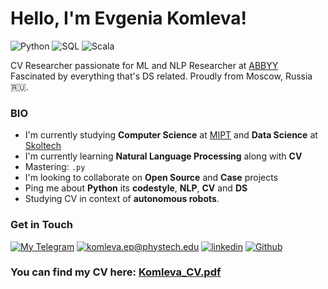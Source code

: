 # Hello, I'm Evgenia Komleva!

![Python](https://img.shields.io/badge/-python:%20expert-ffdc7c?logo=python&style=for-the-badge&logoWidth=30&suffix=expert&logoColor=white)
![SQL](https://img.shields.io/badge/data%20science:%20expert-ffaa67?&logo=postgresql&style=for-the-badge&logoWidth=30&suffix=expert)
![Scala](https://img.shields.io/badge/-С/C++:%20intermediate-da674a?logo=scala&style=for-the-badge&logoWidth=30&suffix=expert&logoColor=white)

CV Researcher passionate for ML and NLP Researcher at [ABBYY](https://www.abbyy.com/)\
Fascinated by everything that's DS related. Proudly from Moscow, Russia 🇷🇺.


### BIO

- I'm currently studying **Computer Science** at [MIPT](https://mipt.ru/english/) and **Data Science** at [Skoltech](https://www.skoltech.ru/en/)
- I'm currently learning **Natural Language Processing** along with **CV**
- Mastering: `.py`
- I'm looking to collaborate on **Open Source** and **Case** projects
- Ping me about **Python** its **codestyle**, **NLP**, **CV** and **DS**
- Studying CV in context of **autonomous robots**. 
### Get in Touch

[![My Telegram](https://img.shields.io/badge/-My%20telegram-2b4d59?&style=for-the-badge&logo=telegram&logoColor=white)](https://t.me/komleva1999)  [![komleva.ep@phystech.edu](https://img.shields.io/badge/my_email%20-%23E62B1E.svg?&style=for-the-badge&logo=mail.ru&logoColor=white&color=ffdc7c)](mailto:zhestov.ea@phystech.edu) [![linkedin](https://img.shields.io/badge/linkedin%20-%230077B5.svg?&style=for-the-badge&logo=linkedin&logoColor=white&color=ffaa67)](https://www.linkedin.com/in/evgenia-komleva-51081118a/) [![Github](https://img.shields.io/badge/-Github-da674a?&style=for-the-badge&logo=github&logoColor=white)](https://github.com/EvgeniaKomleva)

### You can find my CV here: [Komleva_CV.pdf](https://github.com/EvgeniaKomleva/CV/blob/master/KomlevaEvgeniaCV.pdf)
